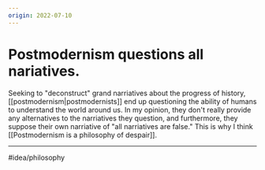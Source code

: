 ```yaml
---
origin: 2022-07-10
---
```

# Postmodernism questions all nariatives. 
Seeking to "deconstruct" grand narriatives about the progress of history, [[postmodernism|postmodernists]] end up questioning the ability of humans to understand the world around us. In my opinion, they don't really provide any alternatives to the narriatives they question, and furthermore, they suppose their own narriative of "all narriatives are false." This is why I think [[Postmodernism is a philosophy of despair]]. 

---
#idea/philosophy 